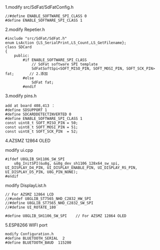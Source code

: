 1.modify src/SdFat/SdFatConfig.h

    //#define ENABLE_SOFTWARE_SPI_CLASS 0
    #define ENABLE_SOFTWARE_SPI_CLASS 1
    
2.modify Repetier.h

    #include "src/SdFat/SdFat.h"
    enum LsAction {LS_SerialPrint,LS_Count,LS_GetFilename};
    class SDCard
    {
        public:
            #if ENABLE_SOFTWARE_SPI_CLASS
                // SdFat software SPI template
                SdFatSoftSpi<SOFT_MISO_PIN, SOFT_MOSI_PIN, SOFT_SCK_PIN> fat;   	// 2.添加
            #else
                SdFat fat;
            #endif

3.modify pins.h

    add at board 408,413 ：
    #define SDSUPPORT 1 
    #define SDCARDDETECTINVERTED 0
    #define ENABLE_SOFTWARE_SPI_CLASS 1
    const uint8_t SOFT_MISO_PIN = 50;
    const uint8_t SOFT_MOSI_PIN = 51;
    const uint8_t SOFT_SCK_PIN  = 52;

4.AZSMZ 12864 OLED

modify ui.cpp
 
    #ifdef U8GLIB_SH1106_SW_SPI
        u8g_InitSPI(&u8g, &u8g_dev_sh1106_128x64_sw_spi,  UI_DISPLAY_D4_PIN, UI_DISPLAY_ENABLE_PIN, UI_DISPLAY_RS_PIN, UI_DISPLAY_D5_PIN, U8G_PIN_NONE);
    #endif

modify DisplayList.h

    // For AZSMZ 12864 LCD
    //#undef U8GLIB_ST7565_NHD_C2832_HW_SPI
    //#define U8GLIB_ST7565_NHD_C2832_SW_SPI
    //#define UI_ROTATE_180

    #define U8GLIB_SH1106_SW_SPI    // For AZSMZ 12864 OLED

5.ESP8266 WIFI port

    modify Configuration.h
    #define BLUETOOTH_SERIAL  2
    #define BLUETOOTH_BAUD  115200
